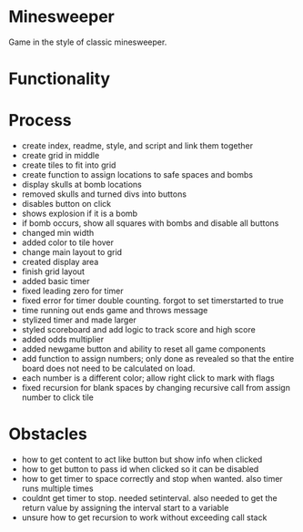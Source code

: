 # Minesweeper

Game in the style of classic minesweeper.

# Functionality

# Process

- create index, readme, style, and script and link them together
- create grid in middle
- create tiles to fit into grid
- create function to assign locations to safe spaces and bombs
- display skulls at bomb locations
- removed skulls and turned divs into buttons
- disables button on click
- shows explosion if it is a bomb
- if bomb occurs, show all squares with bombs and disable all buttons
- changed min width
- added color to tile hover
- change main layout to grid
- created display area
- finish grid layout
- added basic timer
- fixed leading zero for timer
- fixed error for timer double counting. forgot to set timerstarted to true
- time running out ends game and throws message
- stylized timer and made larger
- styled scoreboard and add logic to track score and high score
- added odds multiplier
- added newgame button and ability to reset all game components
- add function to assign numbers; only done as revealed so that the entire board does not need to be calculated on load.
- each number is a different color; allow right click to mark with flags
- fixed recursion for blank spaces by changing recursive call from assign number to click tile


# Obstacles

- how to get content to act like button but show info when clicked
- how to get button to pass id when clicked so it can be disabled
- how to get timer to space correctly and stop when wanted. also timer runs multiple times
- couldnt get timer to stop. needed setinterval. also needed to get the return value by assigning the interval start to a variable
- unsure how to get recursion to work without exceeding call stack